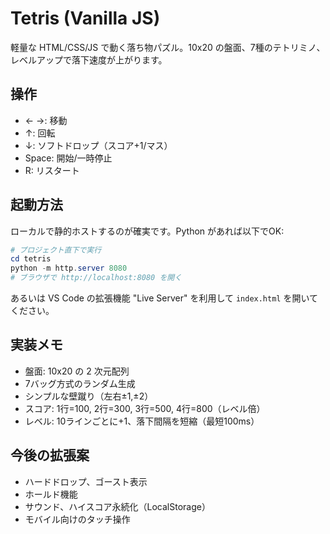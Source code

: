 # Tetris (Vanilla JS)

軽量な HTML/CSS/JS で動く落ち物パズル。10x20 の盤面、7種のテトリミノ、レベルアップで落下速度が上がります。

## 操作
- ← →: 移動
- ↑: 回転
- ↓: ソフトドロップ（スコア+1/マス）
- Space: 開始/一時停止
- R: リスタート

## 起動方法
ローカルで静的ホストするのが確実です。Python があれば以下でOK:

```powershell
# プロジェクト直下で実行
cd tetris
python -m http.server 8080
# ブラウザで http://localhost:8080 を開く
```

あるいは VS Code の拡張機能 "Live Server" を利用して `index.html` を開いてください。

## 実装メモ
- 盤面: 10x20 の 2 次元配列
- 7バッグ方式のランダム生成
- シンプルな壁蹴り（左右±1,±2）
- スコア: 1行=100, 2行=300, 3行=500, 4行=800（レベル倍）
- レベル: 10ラインごとに+1、落下間隔を短縮（最短100ms）

## 今後の拡張案
- ハードドロップ、ゴースト表示
- ホールド機能
- サウンド、ハイスコア永続化（LocalStorage）
- モバイル向けのタッチ操作
